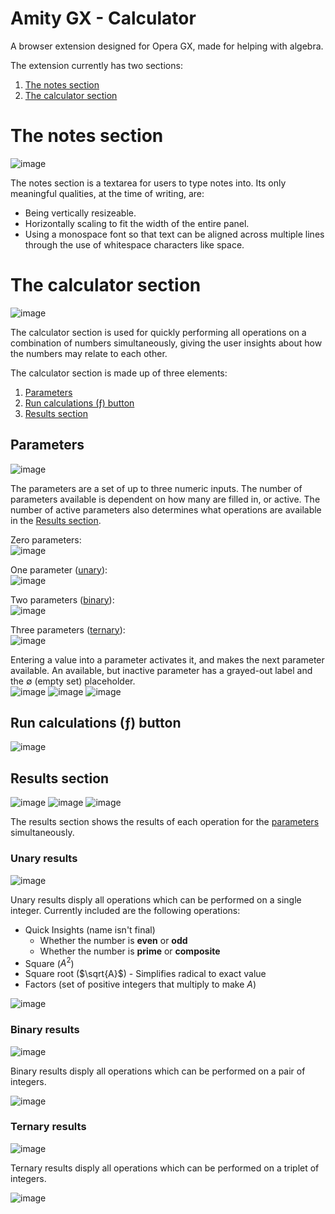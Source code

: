 # Amity GX - Calculator
A browser extension designed for Opera GX, made for helping with algebra.

The extension currently has two sections:
1. [The notes section](#the-notes-section)
2. [The calculator section](#the-calculator-section)

# The notes section
![image](https://github.com/HenryWilder/amitygxmod-calculator/assets/74995093/88530bd4-71e2-4cc8-8b13-e71af0bda4e9)

The notes section is a textarea for users to type notes into.
Its only meaningful qualities, at the time of writing, are:
- Being vertically resizeable.
- Horizontally scaling to fit the width of the entire panel.
- Using a monospace font so that text can be aligned across multiple lines through the use of whitespace characters like space.

# The calculator section
![image](https://github.com/HenryWilder/amitygxmod-calculator/assets/74995093/1eaaf2bd-e522-4a24-8cb4-0d46887074d0)

The calculator section is used for quickly performing all operations on a combination of numbers simultaneously, giving the user insights about how the numbers may relate to each other.

The calculator section is made up of three elements:
1. [Parameters](#parameters)
2. [Run calculations (&fnof;) button](#run-calculations-ƒ-button)
3. [Results section](#results-section)

## Parameters
![image](https://github.com/HenryWilder/amitygxmod-calculator/assets/74995093/86a2b560-184f-49b1-b050-18d457bd1330)

The parameters are a set of up to three numeric inputs. The number of parameters available is dependent on how many are filled in, or active.
The number of active parameters also determines what operations are available in the [Results section](#results-section).

Zero parameters:  
![image](https://github.com/HenryWilder/amitygxmod-calculator/assets/74995093/aac15d9f-9a9c-42ec-8778-34819c83638e)

One parameter ([unary](#unary-results)):  
![image](https://github.com/HenryWilder/amitygxmod-calculator/assets/74995093/40feff8a-c2a3-447a-8022-116deb494607)

Two parameters ([binary](#binary-results)):  
![image](https://github.com/HenryWilder/amitygxmod-calculator/assets/74995093/55e2310e-a8a3-414f-878e-209d7a4d18e3)

Three parameters ([ternary](#ternary-results)):  
![image](https://github.com/HenryWilder/amitygxmod-calculator/assets/74995093/90c6156a-e701-4648-9a86-372d71f23041)

Entering a value into a parameter activates it, and makes the next parameter available. An available, but inactive parameter has a grayed-out label and the &empty; (empty set) placeholder.  
![image](https://github.com/HenryWilder/amitygxmod-calculator/assets/74995093/9ead6d1d-1b99-4eba-b289-5e31c54e4cb7)
![image](https://github.com/HenryWilder/amitygxmod-calculator/assets/74995093/08182698-b310-444e-8f49-d9e727fd321c)
![image](https://github.com/HenryWilder/amitygxmod-calculator/assets/74995093/6ee65390-af48-48f3-a541-c54e4d55f2a0)


## Run calculations (&fnof;) button
![image](https://github.com/HenryWilder/amitygxmod-calculator/assets/74995093/dda99129-6153-49cc-a9b4-3a03b6d7621e)
<!-- todo: explain when the button is disabled -->

## Results section
![image](https://github.com/HenryWilder/amitygxmod-calculator/assets/74995093/7d319212-005f-4171-aa1d-be31f1f1fbc4)
![image](https://github.com/HenryWilder/amitygxmod-calculator/assets/74995093/d1ab1fc0-aada-4239-bf88-f238a98b0491)
![image](https://github.com/HenryWilder/amitygxmod-calculator/assets/74995093/c45a7d29-beba-48d1-a97d-56a04893961f)

The results section shows the results of each operation for the [parameters](#parameters) simultaneously.
<!-- todo: explain colors -->
<!-- todo: explain dashed outlines -->

### Unary results
![image](https://github.com/HenryWilder/amitygxmod-calculator/assets/74995093/7d319212-005f-4171-aa1d-be31f1f1fbc4)

Unary results disply all operations which can be performed on a single integer.
Currently included are the following operations:
- Quick Insights (name isn't final)
  - Whether the number is **even** or **odd**
  - Whether the number is **prime** or **composite**
- Square ($A^{2}$)
- Square root ($\sqrt{A}$) - Simplifies radical to exact value
- Factors (set of positive integers that multiply to make $A$)

![image](https://github.com/HenryWilder/amitygxmod-calculator/assets/74995093/88457982-de86-48f3-89b0-9336d61d6b85)


### Binary results
![image](https://github.com/HenryWilder/amitygxmod-calculator/assets/74995093/d1ab1fc0-aada-4239-bf88-f238a98b0491)

Binary results disply all operations which can be performed on a pair of integers.

![image](https://github.com/HenryWilder/amitygxmod-calculator/assets/74995093/a14b1912-8246-4442-a7ec-ff99ad83ae5b)


### Ternary results
![image](https://github.com/HenryWilder/amitygxmod-calculator/assets/74995093/c45a7d29-beba-48d1-a97d-56a04893961f)

Ternary results disply all operations which can be performed on a triplet of integers.

![image](https://github.com/HenryWilder/amitygxmod-calculator/assets/74995093/c0189dff-2427-4bd4-8ba3-da2b77ebf013)
